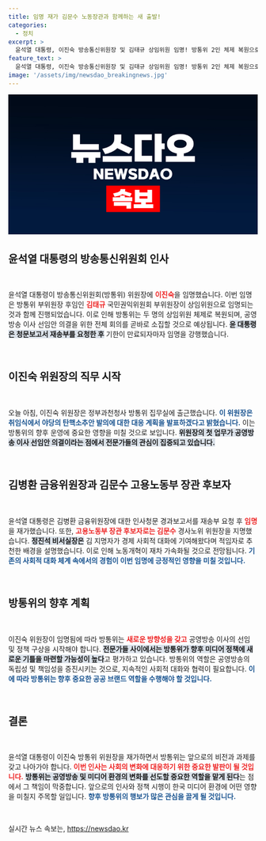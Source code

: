 ```yaml
---
title: 임명 재가 김문수 노동장관과 함께하는 새 출발!
categories:
  - 정치
excerpt: >
  윤석열 대통령, 이진숙 방송통신위원장 및 김태규 상임위원 임명! 방통위 2인 체제 복원으로 공영방송 이사 선임이 급물살을 타게 된다. 인사청문회 재송부 요청 후 강행된 임명, 배경은 무엇일까?
feature_text: >
  윤석열 대통령, 이진숙 방송통신위원장 및 김태규 상임위원 임명! 방통위 2인 체제 복원으로 공영방송 이사 선임이 급물살을 타게 된다. 인사청문회 재송부 요청 후 강행된 임명, 배경은 무엇일까?
image: '/assets/img/newsdao_breakingnews.jpg'
---
```


<p><img src="/assets/img/newsdao_breakingnews.jpg" alt="implanttips 속보" /></p>

<h2 data-ke-size="size26">윤석열 대통령의 방송통신위원회 인사</h2>

<p data-ke-size="size16">&nbsp;</p>

<p>윤석열 대통령이 방송통신위원회(방통위) 위원장에 <b><span style="color: #ee2323;">이진숙</span></b>을 임명했습니다. 이번 임명은 방통위 부위원장 후임인 <b><span style="color: #ee2323;">김태규</span></b> 국민권익위원회 부위원장이 상임위원으로 임명되는 것과 함께 진행되었습니다. 이로 인해 방통위는 두 명의 상임위원 체제로 복원되며, 공영방송 이사 선임안 의결을 위한 전체 회의를 곧바로 소집할 것으로 예상됩니다. <b><span style="background-color: #21538527;">윤 대통령은 청문보고서 재송부를 요청한 후</span></b> 기한이 만료되자마자 임명을 강행했습니다.</p>

<p data-ke-size="size16">&nbsp;</p>

<h2 data-ke-size="size26">이진숙 위원장의 직무 시작</h2>

<p data-ke-size="size16">&nbsp;</p>

<p>오늘 아침, 이진숙 위원장은 정부과천청사 방통위 집무실에 출근했습니다. <b><span style="color: #1a5490;">이 위원장은 취임식에서 야당의 탄핵소추안 발의에 대한 대응 계획을 발표하겠다고 밝혔습니다.</span></b> 이는 방통위의 향후 운영에 중요한 영향을 미칠 것으로 보입니다. <b><span style="background-color: #21538527;">위원장의 첫 업무가 공영방송 이사 선임안 의결이라는 점에서 전문가들의 관심이 집중되고 있습니다.</span></b> </p>

<p data-ke-size="size16">&nbsp;</p>

<h2 data-ke-size="size26">김병환 금융위원장과 김문수 고용노동부 장관 후보자</h2>

<p data-ke-size="size16">&nbsp;</p>

<p>윤석열 대통령은 김병환 금융위원장에 대한 인사청문 경과보고서를 재송부 요청 후 <b><span style="color: #ee2323;">임명</span></b>을 재가했습니다. 또한, <b><span style="color: #ee2323;">고용노동부 장관 후보자로는 김문수</span></b> 경사노위 위원장을 지명했습니다. <b><span style="background-color: #21538527;">정진석 비서실장은</span></b> 김 지명자가 경제 사회적 대화에 기여해왔다며 적임자로 추천한 배경을 설명했습니다. 이로 인해 노동개혁이 재차 가속화될 것으로 전망됩니다. <b><span style="color: #1a5490;">기존의 사회적 대화 체계 속에서의 경험이 이번 임명에 긍정적인 영향을 미칠 것입니다.</span></b></p>

<p data-ke-size="size16">&nbsp;</p>

<h2 data-ke-size="size26">방통위의 향후 계획</h2>

<p data-ke-size="size16">&nbsp;</p>

<p>이진숙 위원장이 임명됨에 따라 방통위는 <b><span style="color: #ee2323;">새로운 방향성을 갖고</span></b> 공영방송 이사의 선임 및 정책 구상을 시작해야 합니다. <b><span style="background-color: #21538527;">전문가들 사이에서는 방통위가 향후 미디어 정책에 새로운 기틀을 마련할 가능성이 높다</span></b>고 평가하고 있습니다. 방통위의 역할은 공영방송의 독립성 및 책임성을 증진시키는 것으로, 지속적인 사회적 대화와 협력이 필요합니다. <b><span style="color: #1a5490;">이에 따라 방통위는 향후 중요한 공공 브랜드 역할을 수행해야 할 것입니다.</span></b></p>

<p data-ke-size="size16">&nbsp;</p>

<h2 data-ke-size="size26">결론</h2>

<p data-ke-size="size16">&nbsp;</p>

<p>윤석열 대통령이 이진숙 방통위 위원장을 재가하면서 방통위는 앞으로의 비전과 과제를 갖고 나아가야 합니다. <b><span style="color: #ee2323;">이번 인사는 사회의 변화에 대응하기 위한 중요한 발판이 될 것입니다.</span></b> <b><span style="background-color: #21538527;">방통위는 공영방송 및 미디어 환경의 변화를 선도할 중요한 역할을 맡게 된다</span></b>는 점에서 그 책임이 막중합니다. 앞으로의 인사와 정책 시행이 한국 미디어 환경에 어떤 영향을 미칠지 주목할 일입니다. <b><span style="color: #1a5490;">향후 방통위의 행보가 많은 관심을 끌게 될 것입니다.</span></b> </p>

<p data-ke-size="size16">&nbsp;</p>
실시간 뉴스 속보는, <a href="https://newsdao.kr" rel="dofollow">https://newsdao.kr</a>


